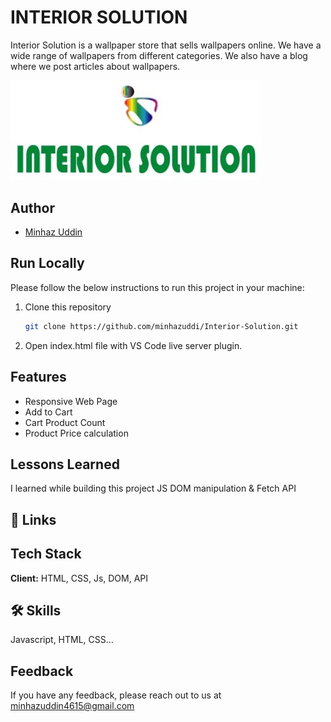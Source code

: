 
# INTERIOR SOLUTION

Interior Solution is a wallpaper store that sells wallpapers online. We have a wide range of wallpapers from different categories. We also have a blog where we post articles about wallpapers.

<img src="https://github.com/minhazuddi/Interior-Solution/blob/main/img/logo2.jpeg" width="400px">


## Author

- [Minhaz Uddin](https://github.com/minhazuddi/)


## Run Locally

Please follow the below instructions to run this project in your machine:

1. Clone this repository
   ```bash
   git clone https://github.com/minhazuddi/Interior-Solution.git
   ```
2. Open index.html file with VS Code live server plugin.


## Features

- Responsive Web Page
- Add to Cart
- Cart Product Count
- Product Price calculation

## Lessons Learned

I learned while building this project JS DOM manipulation & Fetch API
## 🔗 Links


## Tech Stack

**Client:** HTML, CSS, Js, DOM, API


## 🛠 Skills
Javascript, HTML, CSS...


## Feedback

If you have any feedback, please reach out to us at minhazuddin4615@gmail.com
